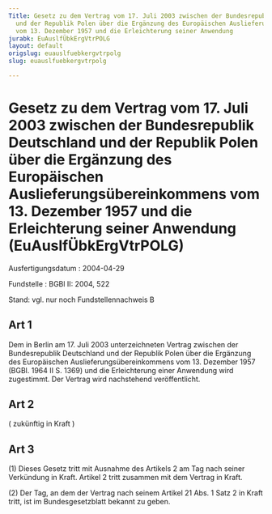 ```yaml
---
Title: Gesetz zu dem Vertrag vom 17. Juli 2003 zwischen der Bundesrepublik Deutschland
  und der Republik Polen über die Ergänzung des Europäischen Auslieferungsübereinkommens
  vom 13. Dezember 1957 und die Erleichterung seiner Anwendung
jurabk: EuAuslfÜbkErgVtrPOLG
layout: default
origslug: euauslfuebkergvtrpolg
slug: euauslfuebkergvtrpolg

---
```


# Gesetz zu dem Vertrag vom 17. Juli 2003 zwischen der Bundesrepublik Deutschland und der Republik Polen über die Ergänzung des Europäischen Auslieferungsübereinkommens vom 13. Dezember 1957 und die Erleichterung seiner Anwendung (EuAuslfÜbkErgVtrPOLG)

Ausfertigungsdatum
:   2004-04-29

Fundstelle
:   BGBl II: 2004, 522

Stand: vgl. nur noch Fundstellennachweis B


## Art 1

Dem in Berlin am 17. Juli 2003 unterzeichneten Vertrag zwischen der
Bundesrepublik Deutschland und der Republik Polen über die Ergänzung
des Europäischen Auslieferungsübereinkommens vom 13. Dezember 1957
(BGBl. 1964 II S. 1369) und die Erleichterung einer Anwendung wird
zugestimmt. Der Vertrag wird nachstehend veröffentlicht.


## Art 2

( zukünftig in Kraft )


## Art 3

(1) Dieses Gesetz tritt mit Ausnahme des Artikels 2 am Tag nach seiner
Verkündung in Kraft. Artikel 2 tritt zusammen mit dem Vertrag in
Kraft.

(2) Der Tag, an dem der Vertrag nach seinem Artikel 21 Abs. 1 Satz 2
in Kraft tritt, ist im Bundesgesetzblatt bekannt zu geben.

